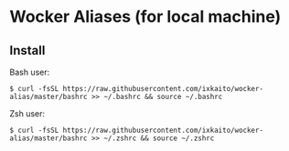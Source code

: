 # Wocker Aliases (for local machine)

## Install

Bash user:

```
$ curl -fsSL https://raw.githubusercontent.com/ixkaito/wocker-alias/master/bashrc >> ~/.bashrc && source ~/.bashrc
```

Zsh user:

```
$ curl -fsSL https://raw.githubusercontent.com/ixkaito/wocker-alias/master/bashrc >> ~/.zshrc && source ~/.zshrc
```
